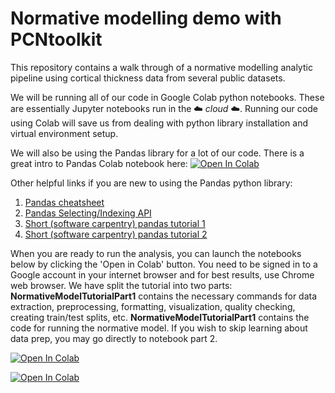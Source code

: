 # Normative modelling demo with PCNtoolkit
This repository contains a walk through of a normative modelling analytic pipeline using cortical thickness data from several public datasets. 

We will be running all of our code in Google Colab python notebooks. These are essentially Jupyter notebooks run in the :cloud: *cloud* :cloud:. 
Running our code using Colab will save us from dealing with python library installation and virtual environment setup. 

We will also be using the Pandas library for a lot of our code. There is a great intro to Pandas Colab notebook here: [![Open In Colab](https://colab.research.google.com/assets/colab-badge.svg)](https://colab.research.google.com/notebooks/mlcc/intro_to_pandas.ipynb)

Other helpful links if you are new to using the Pandas python library:
1. [Pandas cheatsheet](https://pandas.pydata.org/Pandas_Cheat_Sheet.pdf)
2. [Pandas Selecting/Indexing API](https://pandas.pydata.org/pandas-docs/stable/user_guide/indexing.html)
3. [Short (software carpentry) pandas tutorial 1](https://swcarpentry.github.io/python-novice-gapminder/07-reading-tabular/index.html)
4. [Short (software carpentry) pandas tutorial 2](https://swcarpentry.github.io/python-novice-gapminder/08-data-frames/index.html)


When you are ready to run the analysis, you can launch the notebooks below by clicking the 'Open in Colab' button. You need to be signed in to a Google account in your internet browser and for best results, use Chrome web browser. We have split the tutorial into two parts:
**NormativeModelTutorialPart1** contains the necessary commands for data extraction, preprocessing, formatting, visualization, quality checking, creating train/test splits, etc. 
**NormativeModelTutorialPart1** contains the code for running the normative model. If you wish to skip learning about data prep, you may go directly to notebook part 2. 

[![Open In Colab](https://colab.research.google.com/assets/colab-badge.svg)](https://colab.research.google.com/github/predictive-clinical-neuroscience/PCNtoolkit-demo/blob/NormativeModelTutorialPart1.ipynb)

[![Open In Colab](https://colab.research.google.com/assets/colab-badge.svg)](https://colab.research.google.com/github/predictive-clinical-neuroscience/PCNtoolkit-demo/blob/NormativeModelTutorialPart2.ipynb)
